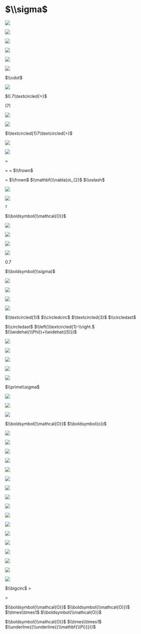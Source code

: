 # $\\sigma$

![](https://www.nta.go.jp/tmp/b94e7b6f-3c4d-4120-8cf7-f60bbfa0722e/images/35ad7ead0fcccca9be1870542e1373f73d283f45744adb23e61e330cdde27cfa.jpg)

![](https://www.nta.go.jp/tmp/b94e7b6f-3c4d-4120-8cf7-f60bbfa0722e/images/f26852b476ccab3b6d8daa21e66f367ac2b7161a1aae29d7b549ab9e0a57fb6e.jpg)

![](https://www.nta.go.jp/tmp/b94e7b6f-3c4d-4120-8cf7-f60bbfa0722e/images/7dea2faf550bdd7946225e64917467adb031a1bb08e5a5b9f4b64d19fd91b956.jpg)

![](https://www.nta.go.jp/tmp/b94e7b6f-3c4d-4120-8cf7-f60bbfa0722e/images/a80b8c29958cfbcb10aaca8f7f041df9693d9cf5b811296cf2426fba6556edb6.jpg)

![](https://www.nta.go.jp/tmp/b94e7b6f-3c4d-4120-8cf7-f60bbfa0722e/images/5d99b42e78da31efdba1b28b77d5fa6422bf52c408daaaa988f2202d47840555.jpg)

![](https://www.nta.go.jp/tmp/b94e7b6f-3c4d-4120-8cf7-f60bbfa0722e/images/dadfb0563ad6c9541b372f5a73ff552c39f07c8033751d971c44f8e7efc76bab.jpg)

$\\cdot$

![](https://www.nta.go.jp/tmp/b94e7b6f-3c4d-4120-8cf7-f60bbfa0722e/images/b720ed7e6a9ca02fcc3e50f326fafb647ef06b57c027846688be3a8c1586467b.jpg)

$0.7\\textcircled{>}$

$(7)$

![](https://www.nta.go.jp/tmp/b94e7b6f-3c4d-4120-8cf7-f60bbfa0722e/images/fd941c1681bbcbf82882f939ad8556c5593e255c786331a4b5884e40596a036b.jpg)

![](https://www.nta.go.jp/tmp/b94e7b6f-3c4d-4120-8cf7-f60bbfa0722e/images/a87093e59c681258d77e222b8e92a9859bcebd134a4eb0371c9a41ce4e4aecff.jpg)

$\\textcircled{1}7\\textcircled{>}$

![](https://www.nta.go.jp/tmp/b94e7b6f-3c4d-4120-8cf7-f60bbfa0722e/images/7756f0870b6b8917ad1ed20ee62a2dd1fe510f9047142759e2f4903a19256aa1.jpg)

![](https://www.nta.go.jp/tmp/b94e7b6f-3c4d-4120-8cf7-f60bbfa0722e/images/8b2fdebc402104a065205f82321958042adaafbdbcad3f109c05fd1fe6f7e20a.jpg)

$=$

$=$ $=$ $\\frown$

$=$ $\\frown$ $\\mathbf{\\nabla}o\_{2}$ $\\oslash$

![](https://www.nta.go.jp/tmp/b94e7b6f-3c4d-4120-8cf7-f60bbfa0722e/images/1402ebb75cdb2bbcfdce4cc7c6b7463b8de2f11cac68c456c79e6e33e0c8d10d.jpg)

![](https://www.nta.go.jp/tmp/b94e7b6f-3c4d-4120-8cf7-f60bbfa0722e/images/1d6c9f21c0cff4cfa4ee88b6164bac68c800f18aa14cd551a39f8bb0df4cf982.jpg)

$^{7}$

$\\boldsymbol{\\mathcal{O}}$

![](https://www.nta.go.jp/tmp/b94e7b6f-3c4d-4120-8cf7-f60bbfa0722e/images/5f711b813f5e4dc20e0a64587b4646361f303b7c294d2be9192039e99cf2b6a8.jpg)

![](https://www.nta.go.jp/tmp/b94e7b6f-3c4d-4120-8cf7-f60bbfa0722e/images/26d624be4bfa0403cab0897133fbeb1d012a0131e34be054925785cedc06064d.jpg)

![](https://www.nta.go.jp/tmp/b94e7b6f-3c4d-4120-8cf7-f60bbfa0722e/images/a2e5cdacf6c4276438c124998ca3deca5fb0a71bd7d3ab708773c9c0b9636f83.jpg)

![](https://www.nta.go.jp/tmp/b94e7b6f-3c4d-4120-8cf7-f60bbfa0722e/images/df8d96ba3b814da8c922c5e8be74cb5e717c6238e835b687b13e761e501223c0.jpg)

$0.7$

$\\boldsymbol{\\sigma}$

![](https://www.nta.go.jp/tmp/b94e7b6f-3c4d-4120-8cf7-f60bbfa0722e/images/5df6ed3fa068663a1bc4b906ae752bda680605ee88800812bdeee56683829a72.jpg)

![](https://www.nta.go.jp/tmp/b94e7b6f-3c4d-4120-8cf7-f60bbfa0722e/images/51f07b3cc8089c539d278a8fb16c4e2a634586be26c7479bf8ce9c0cb95dbe7f.jpg)

![](https://www.nta.go.jp/tmp/b94e7b6f-3c4d-4120-8cf7-f60bbfa0722e/images/eb3fd5ad41fdf5728ecf6e2362d79a6c82d86e12df2685738f325e743776d841.jpg)

![](https://www.nta.go.jp/tmp/b94e7b6f-3c4d-4120-8cf7-f60bbfa0722e/images/477ce0ed74ed78abe64694555b0db8c7772dbb619f55cff5180f3d5e178d827d.jpg)

$\\textcircled{1}$ $\\circledcirc$ $\\textcircled{3}$ $\\circledast$

$\\circledast$ $\\left(\\textcircled{1}-\\right.$ $(\\widehat{\\Phi})+\\widehat{(5)})$

![](https://www.nta.go.jp/tmp/b94e7b6f-3c4d-4120-8cf7-f60bbfa0722e/images/cd63f26b6bf05a87cf7242f680bbbf41c18b4815a40cfa68ab9b42df1bc8aaf0.jpg)

![](https://www.nta.go.jp/tmp/b94e7b6f-3c4d-4120-8cf7-f60bbfa0722e/images/3285018a89bb01120979c6b3e0144073917cdd0c4317f5ce3aa6c4045c1235f0.jpg)

![](https://www.nta.go.jp/tmp/b94e7b6f-3c4d-4120-8cf7-f60bbfa0722e/images/f41d92a27831a6e9c789f08b833a93df9f6a3cb47960d7e8eab280021f0a7e32.jpg)

![](https://www.nta.go.jp/tmp/b94e7b6f-3c4d-4120-8cf7-f60bbfa0722e/images/9d4d1286dfd6b5d6b6dfcdbbdf5e91b50c021ec260a86ad2f42fe51e83f80977.jpg)

![](https://www.nta.go.jp/tmp/b94e7b6f-3c4d-4120-8cf7-f60bbfa0722e/images/55b667ba339c984b8dee91ebd8777a3cb59bd2b56d5ec2c71b1c9131200efeb6.jpg)

$\\prime\\sigma$

![](https://www.nta.go.jp/tmp/b94e7b6f-3c4d-4120-8cf7-f60bbfa0722e/images/3c811cede8a556029bb36c9fd0930b4b6bd571729a454d6f018c6f7a1efa4cb6.jpg)

![](https://www.nta.go.jp/tmp/b94e7b6f-3c4d-4120-8cf7-f60bbfa0722e/images/01977bc3310281212cbba4d0735c3c0a63f90ea2dc6febc8b178ae1776deb1d8.jpg)

![](https://www.nta.go.jp/tmp/b94e7b6f-3c4d-4120-8cf7-f60bbfa0722e/images/6747c0243743a27cb1877b82654af29fb6819fc44bfa9551b0c12310b1b4aaff.jpg)

$\\boldsymbol{\\mathcal{O}}$ $\\boldsymbol{o})$

![](https://www.nta.go.jp/tmp/b94e7b6f-3c4d-4120-8cf7-f60bbfa0722e/images/486c95f4bbc228571c4e2b2cd4a21c96263b82f739bdc76cef65703e9153bfe4.jpg)

![](https://www.nta.go.jp/tmp/b94e7b6f-3c4d-4120-8cf7-f60bbfa0722e/images/ed9dbd0f28c509ec38f6d88d23e586eceb1d6e0a5c112c7aab4eba24e2d8d5c3.jpg)

![](https://www.nta.go.jp/tmp/b94e7b6f-3c4d-4120-8cf7-f60bbfa0722e/images/e1f42d3e253681f182d8a99a95c3a809c4472ae972292938e6813d2efe442fb0.jpg)

![](https://www.nta.go.jp/tmp/b94e7b6f-3c4d-4120-8cf7-f60bbfa0722e/images/600894c1be7ef05305aa3f00da852c4c9fc62b8726c8bdec39b5773639bd3094.jpg)

![](https://www.nta.go.jp/tmp/b94e7b6f-3c4d-4120-8cf7-f60bbfa0722e/images/3232e60a28d9c26f1e62a22c810463dcad5f543960d79fd4dddef043dfe9ae6b.jpg)

![](https://www.nta.go.jp/tmp/b94e7b6f-3c4d-4120-8cf7-f60bbfa0722e/images/907cf88524263c5330a49acc7ee0f62541e3ae02ed71d9d38dd45ded7d408a1b.jpg)

![](https://www.nta.go.jp/tmp/b94e7b6f-3c4d-4120-8cf7-f60bbfa0722e/images/aada1cee98a2435188d962a1b873a19e02fb6a8cffae6f48fd630852dc40ef2e.jpg)

![](https://www.nta.go.jp/tmp/b94e7b6f-3c4d-4120-8cf7-f60bbfa0722e/images/4f41b374f43cb1524e5cb7be5dd391dc9a1fe273eb9bca10420f6e1647abaec3.jpg)

![](https://www.nta.go.jp/tmp/b94e7b6f-3c4d-4120-8cf7-f60bbfa0722e/images/0b87bdd76ebc66eb3bf66af59563a7987f6505b2c70baf6e7b42091da0ea9451.jpg)

![](https://www.nta.go.jp/tmp/b94e7b6f-3c4d-4120-8cf7-f60bbfa0722e/images/966593e99a710d82a191385e1656bd233065900fb80b31b17cea105b7ec54f77.jpg)

![](https://www.nta.go.jp/tmp/b94e7b6f-3c4d-4120-8cf7-f60bbfa0722e/images/18ebb867e547222ba76c9710c357cac9ef646ee9215e93825ec2ca92a79b4956.jpg)

![](https://www.nta.go.jp/tmp/b94e7b6f-3c4d-4120-8cf7-f60bbfa0722e/images/4cbb972c66b66278b165775ce0d8ff2a29ce8cf284acfbcbb7c911ae984b199e.jpg)

![](https://www.nta.go.jp/tmp/b94e7b6f-3c4d-4120-8cf7-f60bbfa0722e/images/b02d80963def7de7b0794d16920212c2aea4f9bb2e077cf7f7d0b1fbbf2cf3ca.jpg)

![](https://www.nta.go.jp/tmp/b94e7b6f-3c4d-4120-8cf7-f60bbfa0722e/images/cd8098a234f08ad761e5bc0b749ae37dd12cde7c2871e62877a2ef4ec623a7b3.jpg)

![](https://www.nta.go.jp/tmp/b94e7b6f-3c4d-4120-8cf7-f60bbfa0722e/images/16055c881d4a3e37f814175834ca06984456b768853f524dde82a11cb62ba417.jpg)

![](https://www.nta.go.jp/tmp/b94e7b6f-3c4d-4120-8cf7-f60bbfa0722e/images/63952da715728668cc5076c50aa6d0ff55c09805b5dedb83dd232475edccb264.jpg)

![](https://www.nta.go.jp/tmp/b94e7b6f-3c4d-4120-8cf7-f60bbfa0722e/images/48a6d25cd739b7f320a55b05f8f816144691c49f9d1786b70c9a60d845491e92.jpg)

$\\bigcirc$ $>$

$>$

$\\boldsymbol{\\mathcal{O}}$ $\\boldsymbol{\\mathcal{O}})$ $\\times\\times1$ $\\boldsymbol{\\mathcal{O}}$

$\\boldsymbol{\\mathcal{O}}$ $\\times\\times1$ $\\underline{{\\underline{{\\mathbf{\\Pi}}}}}$